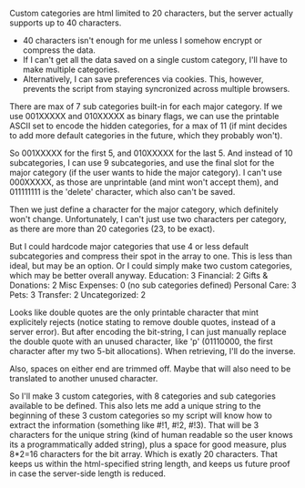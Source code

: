 Custom categories are html limited to 20 characters, but the server actually supports up to 40 characters.
* 40 characters isn't enough for me unless I somehow encrypt or compress the data.
* If I can't get all the data saved on a single custom category, I'll have to make multiple categories.
 * Alternatively, I can save preferences via cookies. This, however, prevents the script from staying syncronized across multiple browsers.

There are max of 7 sub categories built-in for each major category. If we use 001XXXXX and 010XXXXX as binary flags, we can use the printable ASCII set to encode the hidden categories, for a max of 11 (if mint decides to add more default categories in the future, which they probably won't).

So 001XXXXX for the first 5, and 010XXXXX for the last 5. And instead of 10 subcategories, I can use 9 subcategories, and use the final slot for the major category (if the user wants to hide the major category). I can't use 000XXXXX, as those are unprintable (and mint won't accept them), and 011111111 is the 'delete' character, which also can't be saved.

Then we just define a character for the major category, which definitely won't change.
Unfortunately, I can't just use two characters per category, as there are more than 20 categories (23, to be exact). 

But I could hardcode major categories that use 4 or less default subcategories and compress their spot in the array to one. This is less than ideal, but may be an option. Or I could simply make two custom categories, which may be better overall anyway.
Education: 3
Financial: 2
Gifts & Donations: 2
Misc Expenses: 0 (no sub categories defined)
Personal Care: 3
Pets: 3
Transfer: 2
Uncategorized: 2

Looks like double quotes are the only printable character that mint explicitely rejects (notice stating to remove double quotes, instead of a server error). But after encoding the bit-string, I can just manually replace the double quote with an unused character, like 'p' (01110000, the first character after my two 5-bit allocations). When retrieving, I'll do the inverse.

Also, spaces on either end are trimmed off. Maybe that will also need to be translated to another unused character.

So I'll make 3 custom categories, with 8 categories and sub categories available to be defined. This also lets me add a unique string to the beginning of these 3 custom categories so my script will know how to extract the information (something like #!1, #!2, #!3). That will be 3 characters for the unique string (kind of human readable so the user knows its a programmatically added string), plus a space for good measure, plus 8*2=16 characters for the bit array. Which is exatly 20 characters. That keeps us within the html-specified string length, and keeps us future proof in case the server-side length is reduced.
